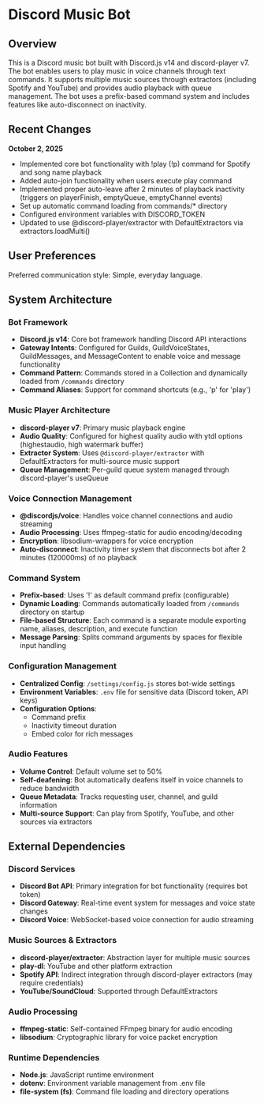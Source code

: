 # Discord Music Bot

## Overview

This is a Discord music bot built with Discord.js v14 and discord-player v7. The bot enables users to play music in voice channels through text commands. It supports multiple music sources through extractors (including Spotify and YouTube) and provides audio playback with queue management. The bot uses a prefix-based command system and includes features like auto-disconnect on inactivity.

## Recent Changes

**October 2, 2025**
- Implemented core bot functionality with !play (!p) command for Spotify and song name playback
- Added auto-join functionality when users execute play command
- Implemented proper auto-leave after 2 minutes of playback inactivity (triggers on playerFinish, emptyQueue, emptyChannel events)
- Set up automatic command loading from commands/* directory
- Configured environment variables with DISCORD_TOKEN
- Updated to use @discord-player/extractor with DefaultExtractors via extractors.loadMulti()

## User Preferences

Preferred communication style: Simple, everyday language.

## System Architecture

### Bot Framework
- **Discord.js v14**: Core bot framework handling Discord API interactions
- **Gateway Intents**: Configured for Guilds, GuildVoiceStates, GuildMessages, and MessageContent to enable voice and message functionality
- **Command Pattern**: Commands stored in a Collection and dynamically loaded from `/commands` directory
- **Command Aliases**: Support for command shortcuts (e.g., 'p' for 'play')

### Music Player Architecture
- **discord-player v7**: Primary music playback engine
- **Audio Quality**: Configured for highest quality audio with ytdl options (highestaudio, high watermark buffer)
- **Extractor System**: Uses `@discord-player/extractor` with DefaultExtractors for multi-source music support
- **Queue Management**: Per-guild queue system managed through discord-player's useQueue

### Voice Connection Management
- **@discordjs/voice**: Handles voice channel connections and audio streaming
- **Audio Processing**: Uses ffmpeg-static for audio encoding/decoding
- **Encryption**: libsodium-wrappers for voice encryption
- **Auto-disconnect**: Inactivity timer system that disconnects bot after 2 minutes (120000ms) of no playback

### Command System
- **Prefix-based**: Uses '!' as default command prefix (configurable)
- **Dynamic Loading**: Commands automatically loaded from `/commands` directory on startup
- **File-based Structure**: Each command is a separate module exporting name, aliases, description, and execute function
- **Message Parsing**: Splits command arguments by spaces for flexible input handling

### Configuration Management
- **Centralized Config**: `/settings/config.js` stores bot-wide settings
- **Environment Variables**: `.env` file for sensitive data (Discord token, API keys)
- **Configuration Options**:
  - Command prefix
  - Inactivity timeout duration
  - Embed color for rich messages

### Audio Features
- **Volume Control**: Default volume set to 50%
- **Self-deafening**: Bot automatically deafens itself in voice channels to reduce bandwidth
- **Queue Metadata**: Tracks requesting user, channel, and guild information
- **Multi-source Support**: Can play from Spotify, YouTube, and other sources via extractors

## External Dependencies

### Discord Services
- **Discord Bot API**: Primary integration for bot functionality (requires bot token)
- **Discord Gateway**: Real-time event system for messages and voice state changes
- **Discord Voice**: WebSocket-based voice connection for audio streaming

### Music Sources & Extractors
- **discord-player/extractor**: Abstraction layer for multiple music sources
- **play-dl**: YouTube and other platform extraction
- **Spotify API**: Indirect integration through discord-player extractors (may require credentials)
- **YouTube/SoundCloud**: Supported through DefaultExtractors

### Audio Processing
- **ffmpeg-static**: Self-contained FFmpeg binary for audio encoding
- **libsodium**: Cryptographic library for voice packet encryption

### Runtime Dependencies
- **Node.js**: JavaScript runtime environment
- **dotenv**: Environment variable management from .env file
- **file-system (fs)**: Command file loading and directory operations
